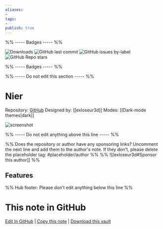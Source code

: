 ```yaml
---
aliases:
- 
tags: 
- 
publish: true
---
```


%% ----- Badges ----- %%

![Downloads](https://img.shields.io/badge/downloads-2241-573E7A?style=for-the-badge&logo=)
![GitHub last commit](https://img.shields.io/github/last-commit/exloseur3d/nier-theme?color=573E7A&label=last%20update&logo=github&style=for-the-badge)
![GitHub issues by-label](https://img.shields.io/github/issues/exloseur3d/nier-theme/help%20wanted?color=573E7A&logo=github&style=for-the-badge) 
![GitHub Repo stars](https://img.shields.io/github/stars/exloseur3d/nier-theme?color=573E7A&logo=github&style=for-the-badge)

%% ----- Badges ----- %%

%% ----- Do not edit this section ----- %%

# Nier

Repository: [GitHub](https://github.com/exloseur3d/nier-theme)
Designed by: [[exloseur3d]]
Modes: [[Dark-mode themes|dark]]



![screenshot](https://github.com/exloseur3d/nier-theme/raw/HEAD/preview_Nier_theme.png)

%% ----- Do not edit anything above this line ----- %% 

%% Does the repository or author have any sponsoring links? Uncomment the next line and add them to the author's note. If they don't, please delete the placeholder tag: #placeholder/author %%
%% ![[exloseur3d#Sponsor this author]] %%


## Features



%% Hub footer: Please don't edit anything below this line %%

# This note in GitHub

<span class="git-footer">[Edit In GitHub](https://github.dev/obsidian-community/obsidian-hub/blob/main/02%20-%20Community%20Expansions/02.05%20All%20Community%20Expansions/Themes/Nier.md "git-hub-edit-note") | [Copy this note](https://raw.githubusercontent.com/obsidian-community/obsidian-hub/main/02%20-%20Community%20Expansions/02.05%20All%20Community%20Expansions/Themes/Nier.md "git-hub-copy-note") | [Download this vault](https://github.com/obsidian-community/obsidian-hub/archive/refs/heads/main.zip "git-hub-download-vault") </span>
